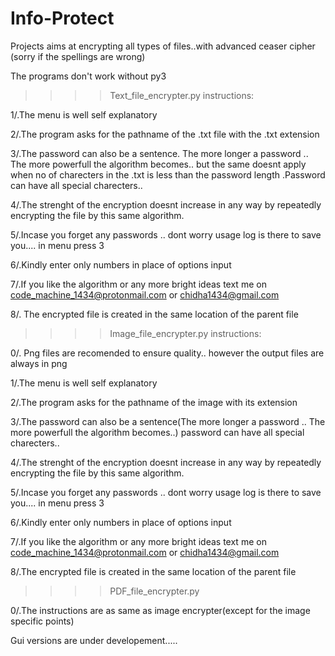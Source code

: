 # Info-Protect

Projects aims at encrypting all types of files..with advanced ceaser cipher (sorry if the spellings are wrong)

The programs don't work without py3

>>>>Text_file_encrypter.py instructions:

  1/.The menu is well self explanatory

  2/.The program asks for the pathname of the .txt file with the .txt extension

  3/.The password can also be a sentence. The more longer a password .. The more powerfull the algorithm becomes.. but the same doesnt       apply when no of charecters in the .txt is less than the password length .Password can have all special charecters..

  4/.The strenght of the encryption doesnt increase in any way by repeatedly encrypting the file by this same algorithm.

  5/.Incase you forget any passwords .. dont worry usage log is there to save you.... in menu press 3

  6/.Kindly enter only numbers in place of options input
  
  7/.If you like the algorithm or any more bright ideas text me on code_machine_1434@protonmail.com or chidha1434@gmail.com

  8/. The encrypted file is created in the same location of the parent file

>>>>Image_file_encrypter.py instructions:

  0/. Png files are recomended to ensure quality.. however the output files are always in png
  
  1/.The menu is well self explanatory

  2/.The program asks for the pathname of the image with its extension

  3/.The password can also be a sentence(The more longer a password .. The more powerfull the algorithm becomes..) password can have all      special charecters..

  4/.The strenght of the encryption doesnt increase in any way by repeatedly encrypting the file by this same algorithm.

  5/.Incase you forget any passwords .. dont worry usage log is there to save you.... in menu press 3

  6/.Kindly enter only numbers in place of options input

  7/.If you like the algorithm or any more bright ideas text me on code_machine_1434@protonmail.com or chidha1434@gmail.com
  
  8/.The encrypted file is created in the same location of the parent file

>>>>PDF_file_encrypter.py

  0/.The instructions are as same as image encrypter(except for the image specific points)
  
Gui versions are under developement.....

